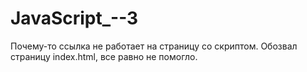 # JavaScript_--3
Почему-то ссылка не работает на страницу со скриптом. Обозвал страницу index.html, все равно не помогло.
